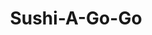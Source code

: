 ---
layout: place
title: Sushi-A-Go-Go
permalink: /texas/austin/sushi-a-go-go.html
stateAbbr: TX
stateName: Texas
cityName: Austin
seo:
  type: restaurant
  links: null
place_id: ChIJCwKTSA-xRIYRZq4rKnBbHLw
photos:
  - name: >-
      places/ChIJCwKTSA-xRIYRZq4rKnBbHLw/photos/AeeoHcKzkPMqdWQxWsKxWEayCg3edPJUxkoqriIlgPzHU_dPjUkan3k3UVNlLjLeeUs6hqpKsshmpwswwm7M6a_beeoXUb5fQ-uZnLEX4EEOFWdQE1jfK6cg72BtAfC6PxaLy-DYZBBPxmcvLlWfg8OsTWOsv2T6t0V7H1OoW_DN5TTsivLzI-45x9IpjlE3tl2wd7u4PfHOHxajP605ID7M1gE3FjtYNV3KI1P1FeGW6dCScT7tqntzTVgESUVa36CyGAu6ItmNAEqh1z5eLke0CFjbm6d03fgZ0ruOrrnHTGCG4xgTikcTIrud2dCUB3s11Wr0VMVpDc51EyfL3FmDEE4-sIsMZpNRDzv68iz2iiCHD_ohkY6nqi8QZbr2qn8ZPCd4jQn_xHZo1tVn_zLQxhh7GpwzOQNvcAW7_T2Lk7-XoQ
    widthPx: 4080
    heightPx: 3060
    authorAttributions:
      - displayName: Winston Smith
        uri: https://maps.google.com/maps/contrib/105051398650695774803
        photoUri: >-
          https://lh3.googleusercontent.com/a/ACg8ocJ6MzCLvbRIReUMK19HOV_IxoPk4S4CF7nZa3gtZtwDjtnQ7g=s100-p-k-no-mo
    flagContentUri: >-
      https://www.google.com/local/imagery/report/?cb_client=maps_api_places.places_api&image_key=!1e10!2sCIHM0ogKEICAgICb6MalUQ&hl=en-US
    googleMapsUri: >-
      https://www.google.com/maps/place//data=!3m4!1e2!3m2!1sCIHM0ogKEICAgICb6MalUQ!2e10!4m2!3m1!1s0x8644b10f4893020b:0xbc1c5b702a2bae66
  - name: >-
      places/ChIJCwKTSA-xRIYRZq4rKnBbHLw/photos/AeeoHcLN9UYhtCa1MEEUUNuFeF6jF-YVmbp91aBJETTobLoRMH9MK6rrCoYL6zQa7oaXS_vI0VWUO1QHObZS-W_Kfy3LG5sg-9UBmk1tbJWCr-MCAg72f9r5V5cwwgkIiiFGn_Vf2GdTkCmdKn22U-4j1MqBsYfQ2ztrMZWe94kJGw-4BWhMJXQzzBEHuhIKa-i-oP31sOwMmeGdBcuLbZEI3W1u9ZCWkM8bD22JumBdMA9Lo-r62yHT3HJAgW67fnoAqKhjFF5KJWlhwbuJCSsCqmM4JJ2ExYWxumk4sdrERQYjs4K9730zdYRb_Xb1G0ifLCJ3BSudYFUupPoqR7l3SgNbnynU-sRj02ekIEGuzIXbk163Taj-UJnTlBeiCEXrd3dJSqNTmKQ0B7HPaV5qdaq0hwMKpeS-_c8DG8p2dwrzJTim
    widthPx: 3024
    heightPx: 4032
    authorAttributions:
      - displayName: Marina Forall
        uri: https://maps.google.com/maps/contrib/108986066489338263336
        photoUri: >-
          https://lh3.googleusercontent.com/a/ACg8ocJazCEr5OUI2upZMOpHUGW2X-SQEDIhwCs3Lii_8ml9Qns5DA=s100-p-k-no-mo
    flagContentUri: >-
      https://www.google.com/local/imagery/report/?cb_client=maps_api_places.places_api&image_key=!1e10!2sCIHM0ogKEICAgIDz4LjbiwE&hl=en-US
    googleMapsUri: >-
      https://www.google.com/maps/place//data=!3m4!1e2!3m2!1sCIHM0ogKEICAgIDz4LjbiwE!2e10!4m2!3m1!1s0x8644b10f4893020b:0xbc1c5b702a2bae66
  - name: >-
      places/ChIJCwKTSA-xRIYRZq4rKnBbHLw/photos/AeeoHcKt--Eqq6sPpUCbBI41zaWGJWKRR1vpoibHPhzjnZPT_-F3bdTZwXZ91vGPDwmlcX_Tsw3KPSViZkSY43OUIzPJSjbOjzhfLNm6hZ6eHQLm6Ia8jFsR1urOC5XS7j-AnRlQKuhSEF--WFrqOTQMfyCm-p9cgWHoMwGegk9iudlfFJ-RMWshzac3iKvexLu6u1UeBp9kV7zkWW2tzLNHBJmwkwm1_HyNeun1CVuCl6MTBzXAYIwRD8L4AvzBrJLaDI_B75iQOnsM6B8uqrM8VTd6UX3wYWGYKRPvlyhtVpXAHEIg0A_Rxoof2XI1Y-vYNR014tsln9rNvho6HvFiGRo4JgykGC0G7mvmuVqVxsM3hViMYA6EuHEvhPJJqvplhp7CH8HnuYyFt4moCqrNhf3diRmbOhauf6XoOJWntAvy57u6
    widthPx: 4080
    heightPx: 3060
    authorAttributions:
      - displayName: Winston Smith
        uri: https://maps.google.com/maps/contrib/105051398650695774803
        photoUri: >-
          https://lh3.googleusercontent.com/a/ACg8ocJ6MzCLvbRIReUMK19HOV_IxoPk4S4CF7nZa3gtZtwDjtnQ7g=s100-p-k-no-mo
    flagContentUri: >-
      https://www.google.com/local/imagery/report/?cb_client=maps_api_places.places_api&image_key=!1e10!2sCIHM0ogKEICAgICb6Mal0QE&hl=en-US
    googleMapsUri: >-
      https://www.google.com/maps/place//data=!3m4!1e2!3m2!1sCIHM0ogKEICAgICb6Mal0QE!2e10!4m2!3m1!1s0x8644b10f4893020b:0xbc1c5b702a2bae66
  - name: >-
      places/ChIJCwKTSA-xRIYRZq4rKnBbHLw/photos/AeeoHcKoF6TKJvkZSS8ttGzFg8b-aoenK7B39-OjTRXZFXTHmp9KOcwh8KruuD6hrZoU0QCvRJV8OwzrKNKOI3O_F6I0av7yLtLpxE_tI4gj9DAdw6vFJ9KkkXO5ZiYwou8-hE1_O5AKe5ojqQlkkTLnCJIPIOIRGBwzmNA6wxM9qDBZh-zxDeZR2pZPWrcdOaGP-MIFa8tTmqmqPMQ-bZSCX1H5a8dMk_7ZPY_x93-Ut-SVlN9Z0lOg_aGsyPzv_MO2WM3erZR6zhD1tBvyFE0MOycpTa_dPCtiLltXYRW9oDko-VJxvLzeBAnzibOLSinfhO20u8SLKIvIZOmvytmm8TZkfPfzy732t5zPMMdjY9lWKKDoKy3dX66rToz1Nyvnl2DBN9RR_ZhLbC9heCiX6yCSeer8bZexbBoHGk_9HxmTCony
    widthPx: 4032
    heightPx: 3024
    authorAttributions:
      - displayName: Rob Shook
        uri: https://maps.google.com/maps/contrib/116973070152267206208
        photoUri: >-
          https://lh3.googleusercontent.com/a-/ALV-UjUk6n3YLA7jW1CEhV1xmQJGy3C8ta70lP9LmzwlyNLLK40TFlFP6w=s100-p-k-no-mo
    flagContentUri: >-
      https://www.google.com/local/imagery/report/?cb_client=maps_api_places.places_api&image_key=!1e10!2sCIHM0ogKEICAgIDSlqGeigE&hl=en-US
    googleMapsUri: >-
      https://www.google.com/maps/place//data=!3m4!1e2!3m2!1sCIHM0ogKEICAgIDSlqGeigE!2e10!4m2!3m1!1s0x8644b10f4893020b:0xbc1c5b702a2bae66
  - name: >-
      places/ChIJCwKTSA-xRIYRZq4rKnBbHLw/photos/AeeoHcKo-yqoTmyi5qlbz9eiQeBOrbLbXDa-SoX2mqADZe2l3Hgl2khtOA3HVp8GAJB92vDpd9RqR11pQmYabbOaBJtlZ12AIEtv-_KBh33JIaGWoitGtF0Z052f7uNy3hxxCEwlqwLHZB4OcX7fSsMSuJaHiXDd7d_W07qagI80YVP-KsgfkP63aVxGwQvID4YLPlLNWZX5NT4CvVPIaWLMqet75cAOO9GioOM0E9a9-OGTpVmM26XT32JJzJ9HNA2-dDjx2iHnjJ50du3ZzVzGiwaqIXIvWjaHWSZUJC3x2TPjCakRPP1uHUJLgEXu6ExsyLy_yy4mgPEy6dnDlzMToou8w-_EPSY7KEsadRk8BHfws5KGQyd7HXgtx5J5ON5pwBcurYmNYnbLMkCcoDYgTj_Qh93wExvWqtVq2qaE68TqLGE7nJPfrjOjonEcg1z7
    widthPx: 3264
    heightPx: 2448
    authorAttributions:
      - displayName: Jeffrey Penkar (JSP)
        uri: https://maps.google.com/maps/contrib/117691399460008647231
        photoUri: >-
          https://lh3.googleusercontent.com/a-/ALV-UjVnFbYrjue-f6tY9GupYhx9bp5M_DR6SnHmWJ1lwjhT0ixMxNNhBQ=s100-p-k-no-mo
    flagContentUri: >-
      https://www.google.com/local/imagery/report/?cb_client=maps_api_places.places_api&image_key=!1e10!2sCIABIhADydERSCsWAWflvwsAC83Q&hl=en-US
    googleMapsUri: >-
      https://www.google.com/maps/place//data=!3m4!1e2!3m2!1sCIABIhADydERSCsWAWflvwsAC83Q!2e10!4m2!3m1!1s0x8644b10f4893020b:0xbc1c5b702a2bae66
  - name: >-
      places/ChIJCwKTSA-xRIYRZq4rKnBbHLw/photos/AeeoHcJfZztMMO15TUv5J0hMV1gYo09wKnSMT6gEGpVDaBSXSfDYs6y2sjJy0fPa4XmiJqvZVkkbiFY0O3Zb9bX_nB8IHbSJGoRXpW4C50bTG5TRCae7rC99RBQzct9uhnY4UrlY_iZ0LxMdXgmb0ZZesqsqkivcMa2-jReQ0O7UmDk-QLXq4wP_Xew4qnYsg015Fl3I6mhF-EYa-iDTEsXFQekUncSPrR5OZlSsPbduB1OCvoHo1mqDqHsYHzZgiQ_PokDs4sG7AQZBMQnKUH0Wl5s5_B074Lkq8lo4afycnVk_n2jIh-yKJg__NxFkcqv969GAvWw5JW-FLCe5VSo0LvpP2PEd2mm0_9fsbs-WkV810P1IvTa_qgr7X0pZLufYS9zExTUjCsQsAtINgOfcJrnzBgseb4A1ZLL4hA9WiZt3YeQI
    widthPx: 4032
    heightPx: 3024
    authorAttributions:
      - displayName: John Burns
        uri: https://maps.google.com/maps/contrib/106730485951131991750
        photoUri: >-
          https://lh3.googleusercontent.com/a-/ALV-UjUobyP1pTYxKvFBSvgn7GF8hbcEa8ysGLZkjT7Qlf9UFmuz7Vur=s100-p-k-no-mo
    flagContentUri: >-
      https://www.google.com/local/imagery/report/?cb_client=maps_api_places.places_api&image_key=!1e10!2sCIHM0ogKEICAgID-oMfGpgE&hl=en-US
    googleMapsUri: >-
      https://www.google.com/maps/place//data=!3m4!1e2!3m2!1sCIHM0ogKEICAgID-oMfGpgE!2e10!4m2!3m1!1s0x8644b10f4893020b:0xbc1c5b702a2bae66
  - name: >-
      places/ChIJCwKTSA-xRIYRZq4rKnBbHLw/photos/AeeoHcIbg-ivb8SKXDjrUng0maRCuWs6gaa2WcKnPTlbbxhuyqjOE9J5bNnFzkQvfHXR3LTYBb07AWPdaWk-u5WyfMn1eIOwD01QJGm0NW_M1eXDWbf_vTouUnjkyB-Jj7S5WIX7wxj6oPZB_ohZOEEC4pUCyqsgSTm1hEEOjjvmawrAVV3qmvQCFXLnGIUSBwTpNd1Hmbtk_eN60RQNvsAUifQi49-k03eV0S4hHCKO6si8M4-DLk7uYDe5M_bVShF6Jk0Zj3vOJeiS0K1G8xS7mFaYT4YK3YJXpN5Okh-oM6VpGtF2CCati2u4Us4CJXa7bp9OkBVQ9LNggJdBkqGE6paZghpSJQlwz40HVGyA65EcaFdQyC0654Nsp1qrii1c92HiFj_D1NYsupifUBkUA3mupgunkaigIVu4QYbozC2prw
    widthPx: 3024
    heightPx: 4032
    authorAttributions:
      - displayName: Rob Shook
        uri: https://maps.google.com/maps/contrib/116973070152267206208
        photoUri: >-
          https://lh3.googleusercontent.com/a-/ALV-UjUk6n3YLA7jW1CEhV1xmQJGy3C8ta70lP9LmzwlyNLLK40TFlFP6w=s100-p-k-no-mo
    flagContentUri: >-
      https://www.google.com/local/imagery/report/?cb_client=maps_api_places.places_api&image_key=!1e10!2sCIHM0ogKEICAgIDSlqHuNw&hl=en-US
    googleMapsUri: >-
      https://www.google.com/maps/place//data=!3m4!1e2!3m2!1sCIHM0ogKEICAgIDSlqHuNw!2e10!4m2!3m1!1s0x8644b10f4893020b:0xbc1c5b702a2bae66
  - name: >-
      places/ChIJCwKTSA-xRIYRZq4rKnBbHLw/photos/AeeoHcJdj9u2aaIY1Nir_0m3pvexcP0TiMly66qmYz86NAytp0dZjKFLLKOYvu2fASLHJLwH403ehq3RWMdPwlssKm3b-WQzOXDEjlPiq_ilDvl1nvX4hzPsZ6gpMQ_9KLuSkwZyUF57wYtVi5FlaspAT1neJ07xEtEJLni8oGsdCO2rcqc5PPSedVoYv8fRpd_DkD-it6Qq-8IcI1FiIm2wjJtEvxsEXpMukU4b0MKr_5u-hM1gopzXIM8CchAd5XdR5bzonlHFgjHdiBLzme5tKO0h3-B-LKghHDD93YCwnP0fDkB9IetGlJft3g6XcGCjZRzgor3GLinLIoY9lndvJfYJVXzmTvLQyTM5IpdDCer18-QwDlYJCuYtezlHrkpdYrCpu4pU1X2gWwehdOWQRemkItYzHcxjEVxraRn_KDU-Inpi
    widthPx: 4032
    heightPx: 3024
    authorAttributions:
      - displayName: Dawn DeZwaan
        uri: https://maps.google.com/maps/contrib/115759346540131216493
        photoUri: >-
          https://lh3.googleusercontent.com/a/ACg8ocJ73ZwODHpYm75jx83I4U2-RMnfRvqJzLIuEsSL1TIdLc8PKw=s100-p-k-no-mo
    flagContentUri: >-
      https://www.google.com/local/imagery/report/?cb_client=maps_api_places.places_api&image_key=!1e10!2sCIHM0ogKEICAgICv68ro1AE&hl=en-US
    googleMapsUri: >-
      https://www.google.com/maps/place//data=!3m4!1e2!3m2!1sCIHM0ogKEICAgICv68ro1AE!2e10!4m2!3m1!1s0x8644b10f4893020b:0xbc1c5b702a2bae66
  - name: >-
      places/ChIJCwKTSA-xRIYRZq4rKnBbHLw/photos/AeeoHcK6ooTsVQ4mvBSap4VWnh-w-UcvRk_uelsYkeEDRnJTJgs9r-uHglKvIV3c4091Tnn9HtQ8U9KbNyIbRTss-HoNidZ40dGb_K2FZeHr1MAE1Aa9im4RwwNW-Gdkg1SXxueOdbd1MHjD36YThZ4DzKUNNGQdqG0vj40D1PpA1b7_IiCUYTKzA-aW6J2lzwfikip_XJdQZ-44dyfoDz1zatiuG4UfCKKyL4Fbgmg_7YsDld4WCF1EixYZ9K2KihHlG4YX-CLjij0R5itFiXhUCX4lHeVmRv_E27_BsnHOeqjH2aTAJjoRtgv7eGixNCBGBhLKc4cX6r6WitQAloIatCRgtXKjpsQR_0sxRThqI_VTwD4UVYSJbUhzt3NJRkYf1c6jCvbkTnrc_9g2oVU3AuzXfwvcamMsKCek666YK3Qz3g
    widthPx: 3000
    heightPx: 4000
    authorAttributions:
      - displayName: Andrea Golden
        uri: https://maps.google.com/maps/contrib/100518549057516567054
        photoUri: >-
          https://lh3.googleusercontent.com/a-/ALV-UjU6izMrhmXZNkc2lU8hYaN5zWGDHki7VDzw17opUQXw8yqjI4g=s100-p-k-no-mo
    flagContentUri: >-
      https://www.google.com/local/imagery/report/?cb_client=maps_api_places.places_api&image_key=!1e10!2sCIHM0ogKEICAgIDemZTKFA&hl=en-US
    googleMapsUri: >-
      https://www.google.com/maps/place//data=!3m4!1e2!3m2!1sCIHM0ogKEICAgIDemZTKFA!2e10!4m2!3m1!1s0x8644b10f4893020b:0xbc1c5b702a2bae66
  - name: >-
      places/ChIJCwKTSA-xRIYRZq4rKnBbHLw/photos/AeeoHcIoLthAQjhzADr7DEDQNCHC7yRRLO9JXyqZWGaAKQ5m3C5Iy44GT5LvxbGOOl-giYJcLShaBG5bEr6sqmmCiFD0N5dkzT16mEx-KOfP5R85fmYSCaL2vL07YFbBgGBbjHnCcE4FEL2rozVWFY3nT5K_uFmevU_GoHFuUyvfsAoPr60XfMAGh5ffZsqulGEGoAOp86t0Ytpfz2OyM3MkmSelEbnV-jCELIEgTsDlDzFipJ1pahCak3xSiadznX2U6gomf8_R89TIWNejEi6RZVnOI5md3wVqm-FkaOss28SVb8XBAgBBSErzkmVG89bhN0fn2uyIIA4HQSDGRwTzjGKPzaCKY44aL5LR8pqGlAIJEQ2i9rSaPj3ZphbBTPQNKAOj1HU39GMTlqz-ObbCxrOydlb9ppnlA4N7rVOTbj6xLAZz
    widthPx: 1170
    heightPx: 2080
    authorAttributions:
      - displayName: Eric Jones
        uri: https://maps.google.com/maps/contrib/100509854742963247744
        photoUri: >-
          https://lh3.googleusercontent.com/a/ACg8ocJT6XeNfQujJpAmM1Gc8tHOFM_k3ucWA_Sg3RJBm9-mAKiKJEo=s100-p-k-no-mo
    flagContentUri: >-
      https://www.google.com/local/imagery/report/?cb_client=maps_api_places.places_api&image_key=!1e10!2sCIHM0ogKEICAgICxgJGe9AE&hl=en-US
    googleMapsUri: >-
      https://www.google.com/maps/place//data=!3m4!1e2!3m2!1sCIHM0ogKEICAgICxgJGe9AE!2e10!4m2!3m1!1s0x8644b10f4893020b:0xbc1c5b702a2bae66
address: 3600 Presidential Blvd, Austin, TX 78719, USA
street: 3600 Presidential Blvd
city: Austin
state: TX
zip: '78719'
country: USA
neighborhood: Bergstrom
latitude: '30.202200'
longitude: '-97.664488'
accessibility_options:
  wheelchairAccessibleParking: true
  wheelchairAccessibleEntrance: true
  wheelchairAccessibleSeating: true
business_status: OPERATIONAL
name: Sushi-A-Go-Go
google_maps_links:
  directionsUri: >-
    https://www.google.com/maps/dir//''/data=!4m7!4m6!1m1!4e2!1m2!1m1!1s0x8644b10f4893020b:0xbc1c5b702a2bae66!3e0
  placeUri: https://maps.google.com/?cid=13554809515780320870
  writeAReviewUri: >-
    https://www.google.com/maps/place//data=!4m3!3m2!1s0x8644b10f4893020b:0xbc1c5b702a2bae66!12e1
  reviewsUri: >-
    https://www.google.com/maps/place//data=!4m4!3m3!1s0x8644b10f4893020b:0xbc1c5b702a2bae66!9m1!1b1
  photosUri: >-
    https://www.google.com/maps/place//data=!4m3!3m2!1s0x8644b10f4893020b:0xbc1c5b702a2bae66!10e5
primary_type: Japanese Restaurant
opening_hours:
  regular: null
  current: null
secondary_opening_hours:
  regular:
    weekdayDescriptions: null
    type: null
  current:
    weekdayDescriptions: null
    type: null
phone: (512) 423-7170
price_level: null
price_range: $10 &ndash; $20
rating: '1.9'
rating_count: 31
website: null
description: >-
  Discover Sushi-A-Go-Go in Austin, Texas$$$Sushi-A-Go-Go in Austin, Texas,
  stands out as a casual Japanese restaurant conveniently located inside the
  airport terminal, perfect for travelers seeking quick and accessible sushi
  options. This spot offers a straightforward menu with lunch and dinner
  choices, making it an ideal stop for those exploring Japanese places near me
  while on the go. With features like wheelchair-accessible parking, entrances,
  and seating, it ensures a welcoming experience for all visitors looking for
  inclusive dining. The atmosphere emphasizes ease and efficiency, allowing
  patrons to enjoy fresh rolls and other favorites without the hassle. Whether
  you're searching for sushi restaurants near me or simply need a reliable meal
  before your flight, this location combines convenience with everyday Japanese
  flavors.
generative_summary: >-
  Discover Sushi-A-Go-Go in Austin, Texas$$$Sushi-A-Go-Go in Austin, Texas,
  stands out as a casual Japanese restaurant conveniently located inside the
  airport terminal, perfect for travelers seeking quick and accessible sushi
  options. This spot offers a straightforward menu with lunch and dinner
  choices, making it an ideal stop for those exploring Japanese places near me
  while on the go. With features like wheelchair-accessible parking, entrances,
  and seating, it ensures a welcoming experience for all visitors looking for
  inclusive dining. The atmosphere emphasizes ease and efficiency, allowing
  patrons to enjoy fresh rolls and other favorites without the hassle. Whether
  you're searching for sushi restaurants near me or simply need a reliable meal
  before your flight, this location combines convenience with everyday Japanese
  flavors.
generative_disclosure: Summarized by AI using the Grok-3-Mini model.
reviews:
  - name: >-
      places/ChIJCwKTSA-xRIYRZq4rKnBbHLw/reviews/ChZDSUhNMG9nS0VJQ0FnSUN2Njhyb0ZBEAE
    relativePublishTimeDescription: 4 months ago
    rating: 1
    text:
      text: >-
        My husband and I approached the counter while four people were behind
        the counter all on their cell phones. Not one single person acknowledged
        our presence or offered to assist us. Luckily with self check out I was
        able to get my sushi paid for.  I continued to watch three other
        customers walk in. Two of which walked out and the third one had to ask
        if he could pay for his food. What kind of service is this?

        On top of it, I believe the manager stood back behind the counter,
        watching it all happened and did nothing.  As a customer service
        trainer, I would’ve written every single one of them up.


        It was 3:07 on Saturday December 14, 2025
      languageCode: en
    originalText:
      text: >-
        My husband and I approached the counter while four people were behind
        the counter all on their cell phones. Not one single person acknowledged
        our presence or offered to assist us. Luckily with self check out I was
        able to get my sushi paid for.  I continued to watch three other
        customers walk in. Two of which walked out and the third one had to ask
        if he could pay for his food. What kind of service is this?

        On top of it, I believe the manager stood back behind the counter,
        watching it all happened and did nothing.  As a customer service
        trainer, I would’ve written every single one of them up.


        It was 3:07 on Saturday December 14, 2025
      languageCode: en
    authorAttribution:
      displayName: Dawn DeZwaan
      uri: https://www.google.com/maps/contrib/115759346540131216493/reviews
      photoUri: >-
        https://lh3.googleusercontent.com/a/ACg8ocJ73ZwODHpYm75jx83I4U2-RMnfRvqJzLIuEsSL1TIdLc8PKw=s128-c0x00000000-cc-rp-mo-ba2
    publishTime: '2024-12-14T21:27:11.568722Z'
    flagContentUri: >-
      https://www.google.com/local/review/rap/report?postId=ChZDSUhNMG9nS0VJQ0FnSUN2Njhyb0ZBEAE&d=17924085&t=1
    googleMapsUri: >-
      https://www.google.com/maps/reviews/data=!4m6!14m5!1m4!2m3!1sChZDSUhNMG9nS0VJQ0FnSUN2Njhyb0ZBEAE!2m1!1s0x8644b10f4893020b:0xbc1c5b702a2bae66
  - name: >-
      places/ChIJCwKTSA-xRIYRZq4rKnBbHLw/reviews/ChZDSUhNMG9nS0VJQ0FnTUNRcy1qRWZ3EAE
    relativePublishTimeDescription: a month ago
    rating: 4
    text:
      text: >-
        I grabbed the California rolls before my flight, and got separate wasabi
        and ginger when I asked. It was fine - nothing spectacular, but I was
        happy enough with it.  The service was not great, but the reviews are
        really harsh on this place. You have to remember it’s an airport, so
        everything is overpriced everywhere. Bring your own food if you don’t
        want to deal with the airport prices and unpredictable quality.
      languageCode: en
    originalText:
      text: >-
        I grabbed the California rolls before my flight, and got separate wasabi
        and ginger when I asked. It was fine - nothing spectacular, but I was
        happy enough with it.  The service was not great, but the reviews are
        really harsh on this place. You have to remember it’s an airport, so
        everything is overpriced everywhere. Bring your own food if you don’t
        want to deal with the airport prices and unpredictable quality.
      languageCode: en
    authorAttribution:
      displayName: Kat Brown
      uri: https://www.google.com/maps/contrib/115656712725580863939/reviews
      photoUri: >-
        https://lh3.googleusercontent.com/a-/ALV-UjWRDdx0faQTH983azEejsW3WkQIXmSeNUiCfOmPA_GRz4mKD1zv=s128-c0x00000000-cc-rp-mo-ba3
    publishTime: '2025-03-07T01:03:59.585108Z'
    flagContentUri: >-
      https://www.google.com/local/review/rap/report?postId=ChZDSUhNMG9nS0VJQ0FnTUNRcy1qRWZ3EAE&d=17924085&t=1
    googleMapsUri: >-
      https://www.google.com/maps/reviews/data=!4m6!14m5!1m4!2m3!1sChZDSUhNMG9nS0VJQ0FnTUNRcy1qRWZ3EAE!2m1!1s0x8644b10f4893020b:0xbc1c5b702a2bae66
  - name: >-
      places/ChIJCwKTSA-xRIYRZq4rKnBbHLw/reviews/ChdDSUhNMG9nS0VJQ0FnSUNiNk1hbDRRRRAB
    relativePublishTimeDescription: 9 months ago
    rating: 1
    text:
      text: >-
        They should change their name to Sushi NO go go as the cashier
        unapologetically informed me they were sold out... as if it was no big
        deal... does anyone remember when customer service used to exist?

        It doesn't exist here; I will not forget it.
      languageCode: en
    originalText:
      text: >-
        They should change their name to Sushi NO go go as the cashier
        unapologetically informed me they were sold out... as if it was no big
        deal... does anyone remember when customer service used to exist?

        It doesn't exist here; I will not forget it.
      languageCode: en
    authorAttribution:
      displayName: Winston Smith
      uri: https://www.google.com/maps/contrib/105051398650695774803/reviews
      photoUri: >-
        https://lh3.googleusercontent.com/a/ACg8ocJ6MzCLvbRIReUMK19HOV_IxoPk4S4CF7nZa3gtZtwDjtnQ7g=s128-c0x00000000-cc-rp-mo-ba3
    publishTime: '2024-07-22T22:48:10.682059Z'
    flagContentUri: >-
      https://www.google.com/local/review/rap/report?postId=ChdDSUhNMG9nS0VJQ0FnSUNiNk1hbDRRRRAB&d=17924085&t=1
    googleMapsUri: >-
      https://www.google.com/maps/reviews/data=!4m6!14m5!1m4!2m3!1sChdDSUhNMG9nS0VJQ0FnSUNiNk1hbDRRRRAB!2m1!1s0x8644b10f4893020b:0xbc1c5b702a2bae66
  - name: >-
      places/ChIJCwKTSA-xRIYRZq4rKnBbHLw/reviews/ChZDSUhNMG9nS0VJQ0FnSURuanJUaGJ3EAE
    relativePublishTimeDescription: 7 months ago
    rating: 1
    text:
      text: >-
        Food wasn’t great, can’t expect much when you’re buying premade rolls
        that have been in a refrigerated case all day.


        Staff stood at the register with my order while I stood at the counter
        beneath the huge sign that said “pick-up here” and looked confused when
        I expected them to bring it there.


        I wasn’t given wasabi or ginger with my food. I came back to the counter
        and the cashier gave me one small container of wasabi and one small
        container of ginger for three rolls. I asked for more and was given two
        more wasabi, and was denied a request for a fourth (I love wasabi). I
        attached a photo of the incredibly small amount of wasabi that I assume
        is supposed to be enough for an 8 piece roll.


        Don’t eat here, the sushi was mediocre and the staff is rude. There’s 10
        other options in the immediate vicinity.
      languageCode: en
    originalText:
      text: >-
        Food wasn’t great, can’t expect much when you’re buying premade rolls
        that have been in a refrigerated case all day.


        Staff stood at the register with my order while I stood at the counter
        beneath the huge sign that said “pick-up here” and looked confused when
        I expected them to bring it there.


        I wasn’t given wasabi or ginger with my food. I came back to the counter
        and the cashier gave me one small container of wasabi and one small
        container of ginger for three rolls. I asked for more and was given two
        more wasabi, and was denied a request for a fourth (I love wasabi). I
        attached a photo of the incredibly small amount of wasabi that I assume
        is supposed to be enough for an 8 piece roll.


        Don’t eat here, the sushi was mediocre and the staff is rude. There’s 10
        other options in the immediate vicinity.
      languageCode: en
    authorAttribution:
      displayName: Alex Nicholson
      uri: https://www.google.com/maps/contrib/101521363382994929726/reviews
      photoUri: >-
        https://lh3.googleusercontent.com/a-/ALV-UjX2zRdDG3KiR3JrljtKf-NJeCezAJgtAEktpm7dLhJCMT9iIfg=s128-c0x00000000-cc-rp-mo
    publishTime: '2024-10-05T20:18:38.069994Z'
    flagContentUri: >-
      https://www.google.com/local/review/rap/report?postId=ChZDSUhNMG9nS0VJQ0FnSURuanJUaGJ3EAE&d=17924085&t=1
    googleMapsUri: >-
      https://www.google.com/maps/reviews/data=!4m6!14m5!1m4!2m3!1sChZDSUhNMG9nS0VJQ0FnSURuanJUaGJ3EAE!2m1!1s0x8644b10f4893020b:0xbc1c5b702a2bae66
  - name: >-
      places/ChIJCwKTSA-xRIYRZq4rKnBbHLw/reviews/ChdDSUhNMG9nS0VJQ0FnTUNJMExHendnRRAB
    relativePublishTimeDescription: a month ago
    rating: 1
    text:
      text: >-
        Terrible in every way.  The food was barely edible. They don't even have
        anyone working - you pay at a screen and it asks you to tip it!
      languageCode: en
    originalText:
      text: >-
        Terrible in every way.  The food was barely edible. They don't even have
        anyone working - you pay at a screen and it asks you to tip it!
      languageCode: en
    authorAttribution:
      displayName: Gary Fullmer
      uri: https://www.google.com/maps/contrib/112988747502404714833/reviews
      photoUri: >-
        https://lh3.googleusercontent.com/a-/ALV-UjUwc4A1e0Lr5fBcBqlXV6WnUBX3JF64NlBKPCMRM1soBwgmIRY=s128-c0x00000000-cc-rp-mo-ba3
    publishTime: '2025-03-29T16:45:39.233726Z'
    flagContentUri: >-
      https://www.google.com/local/review/rap/report?postId=ChdDSUhNMG9nS0VJQ0FnTUNJMExHendnRRAB&d=17924085&t=1
    googleMapsUri: >-
      https://www.google.com/maps/reviews/data=!4m6!14m5!1m4!2m3!1sChdDSUhNMG9nS0VJQ0FnTUNJMExHendnRRAB!2m1!1s0x8644b10f4893020b:0xbc1c5b702a2bae66
review_summary: >-
  What Customers Are Saying About the Experience$$$Folks heading to
  Sushi-A-Go-Go often appreciate the convenience of grabbing quick sushi rolls
  right at the airport, even if the service sometimes feels a bit rushed during
  busy times. Many mention that the basic options like California rolls hit the
  spot for a simple meal on the fly, though some wish for a bit more attention
  to detail in portions and extras like wasabi. Overall, it's seen as a handy
  choice for travelers searching for sushi places near me, with a few noting
  that while the food is straightforward, it gets the job done in a pinch.
  Despite some mixed feelings on staff interactions, several reviews suggest
  it's worth trying if you're in the mood for affordable Japanese eats without
  high expectations. In the end, this spot earns points for being an easy,
  no-fuss option amid the hustle of airport dining.
review_disclosure: Summarized by AI using the Grok-3-Mini model.
parking_options: null
payment_options:
  acceptsCreditCards: true
  acceptsDebitCards: true
  acceptsCashOnly: false
  acceptsNfc: true
allow_dogs: null
curbside_pickup: null
delivery: false
dine_in: true
good_for_children: null
good_for_groups: null
good_for_sports: false
live_music: false
menu_for_children: null
outdoor_seating: null
reservable: null
restroom: null
serves_beer: null
serves_breakfast: null
serves_brunch: null
serves_cocktails: null
serves_coffee: null
serves_dinner: true
serves_dessert: null
serves_lunch: true
serves_vegetarian_food: null
serves_wine: null
takeout: true
update_category: atmosphere
places_description: null

---